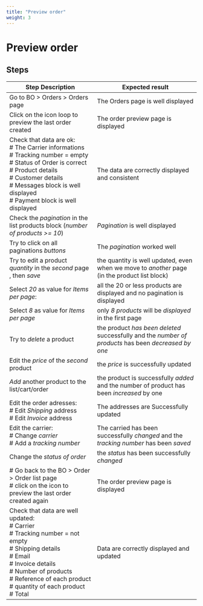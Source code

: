```yaml
---
title: "Preview order"
weight: 3
---
```


# Preview order
## Steps
| Step Description | Expected result |
| ----- | ----- |
| Go to BO > Orders > Orders page | The Orders page is well displayed |
| Click on the icon loop to preview the last order created | The order preview page is displayed |
| Check that data are ok:<br> # The Carrier informations<br> # Tracking number = empty<br> # Status of Order is correct<br> # Product details<br> # Customer details<br> # Messages block is well displayed<br> # Payment block is well displayed | The data are correctly displayed and consistent |
| Check the *pagination* in the list products block (*number of products >= 10*) | *Pagination* is well displayed |
| Try to click on all paginations *buttons* | The *pagination* worked well |
| Try to edit a product *quantity* in the *second* page , then *save* | the quantity is well updated, even when we move to *another* page (in the product list block) |
| Select *20* as value for *Items per page*: | all the 20 or less products are displayed and no pagination is displayed |
| Select *8* as value for *Items per page* | only *8 products* will be *displayed* in the first page |
| Try to *delete* a product | the product *has been deleted* successfully and the *number of products* has been *decreased by one* |
| Edit the *price* of the *second* product | the *price* is successfully updated |
| *Add* another product to the list/cart/order | the product is successfully *added* and the number of product has been *increased* by one |
| Edit the order adresses:<br> # Edit *Shipping* address<br> # Edit *Invoice* address | The addresses are Successfully updated |
| Edit the carrier:<br> # Change *carrier*<br> # Add a *tracking number* | The carried has been successfully *changed* and the *tracking number* has been *saved* |
| Change the *status of order* | the *status* has been successfully *changed* |
| # Go back to the BO > Order > Order list page<br> # click on the icon to preview the last order created again | The order preview page is displayed |
| Check that data are well updated:<br> # Carrier<br> # Tracking number = not empty<br> # Shipping details<br> # Email<br> # Invoice details<br> # Number of products<br> # Reference of each product<br> # quantity of each product<br> # Total | Data are correctly displayed and updated |
